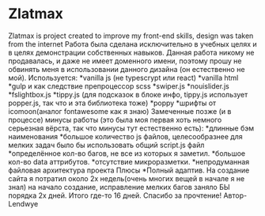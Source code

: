 # Zlatmax
Zlatmax is project created to improve my front-end skills, design was taken from the internet
Работа была сделана исключительно в учебных целях и в целях демонстрации собственных навыков. Данная работа никому не продавалась, и даже
не имеет доменного имени, поэтому прошу не обвинять меня в использовании данного дизайна (он естественно не мой).
Используется: 
*vanilla js (не typescrypt или react)
*vanilla html
*gulp и как следствие препроцессор scss
*swiper.js
*nouislider.js
*fslightbox.js
*tippy.js (для подсказок в блоке инфо, tippy.js использует popper.js, так что и эта библиотека тоже) 
*poppy
*шрифты от icomoon(аналог fontawesome как я знаю)
Замеченные позже (и в процессе) минусы работы (это была моя первая хоть немного серьезная вёрста, так что минусы тут естественно есть):
*длинные бэм наименования
*большое количество js файлов, целесообразнее для мелких задач было бы использовать общий script.js файл
*определённое кол-во багов, не все из которых я заметил.
*большое кол-во data аттрибутов.
*отсутствие микроразметки.
*непродуманная файловая архитектура проекта
Плюсы
*Полный адаптив.
На создание сайта я потратил около 2х недель(очень многих вещей в начале я не знал) на начало создание, исправление мелких багов
заняло БЫ порядка 2х дней. Итого где-то 16 дней.
Спасибо за прочтение!
Автор-Lendwye
